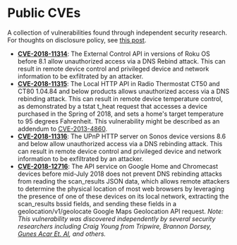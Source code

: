 # Public CVEs

A collection of vulnerabilities found through independent security research. For thoughts on disclosure policy, see [this post](https://medium.com/@brannondorsey/going-public-fast-thoughts-on-disclosure-policy-2d10ebc1f70d).

- [**CVE-2018-11314**](https://nvd.nist.gov/vuln/detail/CVE-2018-11314): The External Control API in versions of Roku OS before 8.1 allow unauthorized access via a DNS Rebind attack. This can result in remote device control and privileged device and network information to be exfiltrated by an attacker.
- [**CVE-2018-11315**](https://nvd.nist.gov/vuln/detail/CVE-2018-11315): The Local HTTP API in Radio Thermostat CT50 and CT80 1.04.84 and below products allows unauthorized access via a DNS rebinding attack. This can result in remote device temperature control, as demonstrated by a tstat t_heat request that accesses a device purchased in the Spring of 2018, and sets a home's target temperature to 95 degrees Fahrenheit. This vulnerability might be described as an addendum to [CVE-2013-4860](https://nvd.nist.gov/vuln/detail/CVE-2013-4860).
- [**CVE-2018-11316**](https://nvd.nist.gov/vuln/detail/CVE-2018-11316): The UPnP HTTP server on Sonos device versions 8.6 and below allow unauthorized access via a DNS rebinding attack. This can result in remote device control and privileged device and network information to be exfiltrated by an attacker.
- [**CVE-2018-12716**](https://nvd.nist.gov/vuln/detail/CVE-2018-12716): The API service on Google Home and Chromecast devices before mid-July 2018 does not prevent DNS rebinding attacks from reading the scan_results JSON data, which allows remote attackers to determine the physical location of most web browsers by leveraging the presence of one of these devices on its local network, extracting the scan_results bssid fields, and sending these fields in a geolocation/v1/geolocate Google Maps Geolocation API request. *Note: This vulnerability was discovered independently by several security researchers including Craig Young from Tripwire, Brannon Dorsey, [Gunes Acar Et. Al](https://freedom-to-tinker.com/2018/06/21/fast-web-based-attacks-to-discover-and-control-iot-devices/), and others.* 
